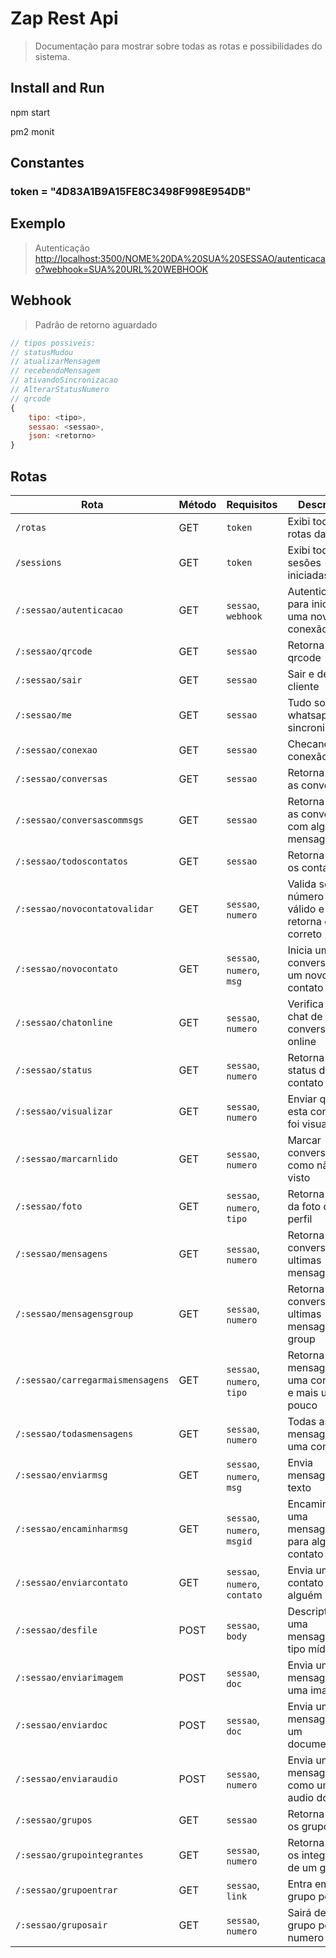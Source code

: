 # Zap Rest Api

> Documentação para mostrar sobre todas as rotas e possibilidades do sistema.

## Install and Run

npm start

pm2 monit

## Constantes

### token = "4D83A1B9A15FE8C3498F998E954DB"

## Exemplo

> Autenticação <http://localhost:3500/NOME%20DA%20SUA%20SESSAO/autenticacao?webhook=SUA%20URL%20WEBHOOK>

## Webhook

> Padrão de retorno aguardado

```javascript
// tipos possiveis:
// statusMudou 
// atualizarMensagem 
// recebendoMensagem
// ativandoSincronizacao 
// AlterarStatusNumero
// qrcode
{
    tipo: <tipo>,
    sessao: <sessao>,
    json: <retorno>
}
```

## Rotas

| Rota | Método | Requisitos | Descrição |
|------|--------|------------|-----------|
| `/rotas` | GET | `token` | Exibi todas as rotas da api |
| `/sessions` | GET | `token` | Exibi todas as sesões iniciadas |
| `/:sessao/autenticacao` | GET | `sessao`, `webhook` | Autenticação para iniciar uma nova conexão |
| `/:sessao/qrcode` | GET | `sessao` | Retorna o qrcode |
| `/:sessao/sair` | GET | `sessao` | Sair e deletar cliente |
| `/:sessao/me` | GET | `sessao` | Tudo sobre o whatsapp em sincronizado |
| `/:sessao/conexao` | GET | `sessao` | Checando a conexão |
| `/:sessao/conversas` | GET | `sessao` | Retorna todas as conversas |
| `/:sessao/conversascommsgs` | GET | `sessao` | Retorna todas as conversas com algumas mensagens |
| `/:sessao/todoscontatos` | GET | `sessao` | Retorna todos os contatos |
| `/:sessao/novocontatovalidar` | GET | `sessao`, `numero` | Valida se um número é válido e retorna o correto |
| `/:sessao/novocontato` | GET | `sessao`, `numero`, `msg` | Inicia uma conversar com um novo contato |
| `/:sessao/chatonline` | GET | `sessao`, `numero` | Verifica se o chat de conversa está online |
| `/:sessao/status` | GET | `sessao`, `numero` | Retorna o status de um contato |
| `/:sessao/visualizar` | GET | `sessao`, `numero` | Enviar que esta conversa foi visualizada |
| `/:sessao/marcarnlido` | GET | `sessao`, `numero` | Marcar conversa como não visto |
| `/:sessao/foto` | GET | `sessao`, `numero`, `tipo` | Retorna a url da foto de um perfil |
| `/:sessao/mensagens` | GET | `sessao`, `numero` | Retorna conversa e as ultimas mensagens |
| `/:sessao/mensagensgroup` | GET | `sessao`, `numero` | Retorna conversa e as ultimas mensagens group |
| `/:sessao/carregarmaismensagens` | GET | `sessao`, `numero`, `tipo` | Retorna mensagens de uma conversa e mais um pouco |
| `/:sessao/todasmensagens` | GET | `sessao`, `numero` | Todas as mensagens de uma conversa |
| `/:sessao/enviarmsg` | GET | `sessao`, `numero`, `msg` | Envia mensagem de texto |
| `/:sessao/encaminharmsg` | GET | `sessao`, `numero`, `msgid` | Encaminha uma mensagem para algum contato |
| `/:sessao/enviarcontato` | GET | `sessao`, `numero`, `contato` | Envia um contato para alguém |
| `/:sessao/desfile` | POST | `sessao`, `body` | Descriptografa uma mensagem do tipo mídia |
| `/:sessao/enviarimagem` | POST | `sessao`, `doc` | Envia uma mensagem de uma imagem |
| `/:sessao/enviardoc` | POST | `sessao`, `doc` | Envia uma mensagem de um documento |
| `/:sessao/enviaraudio` | POST | `sessao`, `numero` | Envia uma mensagem como um audio do wpp |
| `/:sessao/grupos` | GET | `sessao` | Retorna todos os grupos |
| `/:sessao/grupointegrantes` | GET | `sessao`, `numero` | Retorna todos os integrantes de um grupo |
| `/:sessao/grupoentrar` | GET | `sessao`, `link` | Entra em um grupo pelo link |
| `/:sessao/gruposair` | GET | `sessao`, `numero` | Sairá de um grupo pelo numero |
